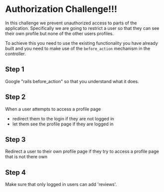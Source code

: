# Authorization Challenge!!!

In this challenge we prevent unauthorized access to parts of the application. Specifically we are going to restrict a user so that they can see their own profile but none of the other users profiles.

To achieve this you need to use the existing functionality you have already built and you need to make use of the `before_action` mechanism in the controller.

## Step 1

Google "rails before_action" so that you understand what it does.

## Step 2

When a user attempts to access a profile page
* redirect them to the login if they are not logged in
* let them see the profile page if they are logged in

## Step 3

Redirect a user to their own profile page if they try to access a profile page that is not there own

## Step 4

Make sure that only logged in users can add 'reviews'.